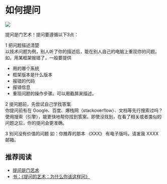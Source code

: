 # 如何提问
![](http://upload-images.jianshu.io/upload_images/7219342-1ceafe0eb77c5dc5.jpg?imageMogr2/auto-orient/strip%7CimageView2/2/w/1240)

提问是门艺术！提问要遵循以下3点：

1 把问题描述清楚  
以技术问题为例，别人听了你的描述后，能在别人自己的电脑上重现你的问题。如，用某框架报错了，一般要提供
* 用的哪个系统
* 框架版本是什么版本
* 报错的代码
* 报错信息
* 重现问题的操作步骤。可以用截屏来描述。

2 提问题前，先尝试自己学找答案  
你提问前有在 Google、百度、爆栈网（stackoverflow）、文档等先行搜索过吗？使用搜索（引擎），能更快地帮你找到答案。即使没找到，在看了相关或者类似的问题之后，你的提问会更准确。

3 别问没有价值的问题
如：你推荐的那本 《XXX》 有电子版吗，请发我 XXXX 邮箱。

## 推荐阅读
* [提问是门艺术](http://www.fefork.com/tiwen/)
* [书：《提问的艺术：为什么你该这样问》](https://item.jd.com/11377256.html)

